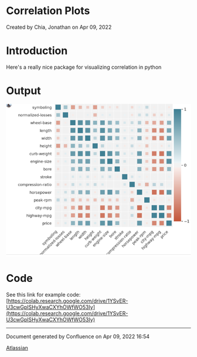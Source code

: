 Correlation Plots
==========================================

Created by Chia, Jonathan on Apr 09, 2022

# Introduction

Here's a really nice package for visualizing correlation in python

# Output


![](attachments/95650170/95650171.png)

# Code

See this link for example code: [https://colab.research.google.com/drive/1YSvER-U3cwGplSHyXwaCXYhOWfWO53Iy](https://colab.research.google.com/drive/1YSvER-U3cwGplSHyXwaCXYhOWfWO53Iy)


---
Document generated by Confluence on Apr 09, 2022 16:54

[Atlassian](http://www.atlassian.com/)
